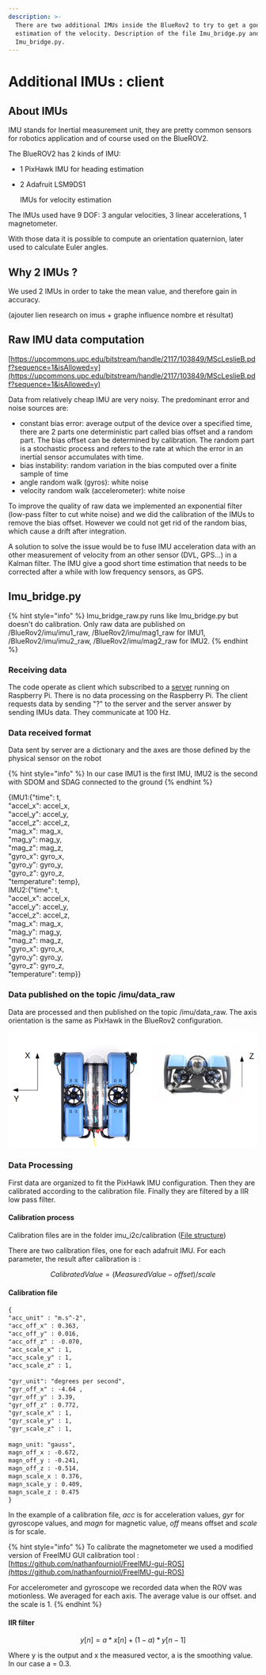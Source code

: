 ```yaml
---
description: >-
  There are two additional IMUs inside the BlueRov2 to try to get a good
  estimation of the velocity. Description of the file Imu_bridge.py and
  Imu_bridge.py.
---
```


# Additional IMUs : client

## About IMUs

IMU stands for Inertial measurement unit, they are pretty common sensors for robotics application and of course used on the BlueROV2.

The BlueROV2 has 2 kinds of IMU:

* 1 PixHawk IMU for heading estimation
* 2 Adafruit LSM9DS1

   IMUs  for velocity estimation

The IMUs used have 9 DOF: 3 angular velocities, 3 linear accelerations, 1 magnetometer.

With those data it is possible to compute an orientation quaternion,  later used to calculate Euler angles.

## Why 2 IMUs ?

We used 2 IMUs in order to take the mean value, and therefore gain in accuracy.

\(ajouter lien research on imus + graphe influence nombre et résultat\) 

## Raw IMU data computation

[https://upcommons.upc.edu/bitstream/handle/2117/103849/MScLeslieB.pdf?sequence=1&isAllowed=y](https://upcommons.upc.edu/bitstream/handle/2117/103849/MScLeslieB.pdf?sequence=1&isAllowed=y)

Data from relatively cheap IMU are very noisy. The predominant error and noise sources are: 

* constant bias error: average output of the device over a specified time, there are 2 parts one deterministic part called bias offset and a random part. The bias offset can be determined by calibration. The random part is a stochastic process and refers to the rate at which the error in an inertial sensor accumulates with time.
* bias instability: random variation in the bias computed over a finite sample of time
* angle random walk \(gyros\): white noise
* velocity random walk \(accelerometer\): white noise

To improve the quality of raw data we implemented an exponential filter \(low-pass filter to cut white noise\) and we did the calibration of the IMUs to remove the bias offset. However we could not get rid of the random bias, which cause a drift after integration.

A solution to solve the issue would be to fuse IMU acceleration data with an other measurement of velocity from an other sensor \(DVL, GPS...\) in a Kalman filter. The IMU give a good short time estimation that needs to be corrected after a while with low frequency sensors, as GPS.

## Imu\_bridge.py

{% hint style="info" %}
Imu\_bridge\_raw.py runs like Imu\_bridge.py but doesn't do calibration. Only raw data are published on /BlueRov2/imu/imu1\_raw,  /BlueRov2/imu/mag1\_raw for IMU1, /BlueRov2/imu/imu2\_raw, /BlueRov2/imu/mag2\_raw for IMU2.
{% endhint %}

### Receiving data

The code operate as client which subscribed to a [server](../companion-computer/additional-imus-server.md) running on Raspberry Pi. There is no data processing on the Raspberry Pi. The client requests data by sending "?" to the server and the server answer by sending IMUs data. They communicate at 100 Hz.  

### Data received format

Data sent by server are a dictionary  and the axes are those defined by the physical sensor on the robot 

{% hint style="info" %}
In our case IMU1 is the first IMU, IMU2 is the second with SDOM and SDAG connected to the ground
{% endhint %}

{IMU1:{"time": t,   
"accel\_x": accel\_x,   
"accel\_y": accel\_y,   
"accel\_z": accel\_z,   
"mag\_x": mag\_x,   
"mag\_y": mag\_y,   
"mag\_z": mag\_z,   
"gyro\_x": gyro\_x,   
"gyro\_y": gyro\_y,   
"gyro\_z": gyro\_z,   
"temperature": temp},  
IMU2:{"time": t,   
"accel\_x": accel\_x,   
"accel\_y": accel\_y,   
"accel\_z": accel\_z,   
"mag\_x": mag\_x,   
"mag\_y": mag\_y,   
"mag\_z": mag\_z,   
"gyro\_x": gyro\_x,   
"gyro\_y": gyro\_y,   
"gyro\_z": gyro\_z,   
"temperature": temp}}

### Data published on the topic /imu/data\_raw 

Data are processed and then published on the topic /imu/data\_raw. The axis orientation is the same as PixHawk in the BlueRov2 configuration.

![PixHawk and IMUs axis configuration](../.gitbook/assets/rovorientaion.png)

### Data Processing

First data are organized to fit the PixHawk IMU configuration. Then they are calibrated according to the calibration file. Finally they are filtered by a IIR low pass filter.

#### Calibration process

Calibration files are in the folder imu\_i2c/calibration \([File structure](ros-architecture-and-file-system.md#ros-package-structure)\)

There are two calibration files, one for each adafruit IMU. For each parameter, the result after calibration is :

$$
Calibrated Value = (Measured Value - offset)/scale
$$

#### Calibration file

```text
{
"acc_unit" : "m.s^-2", 
"acc_off_x" : 0.363, 
"acc_off_y" : 0.016,
"acc_off_z" : -0.070,
"acc_scale_x" : 1,
"acc_scale_y" : 1,
"acc_scale_z" : 1,

"gyr_unit": "degrees per second",
"gyr_off_x" : -4.64 , 
"gyr_off_y" : 3.39,
"gyr_off_z" : 0.772,
"gyr_scale_x" : 1,
"gyr_scale_y" : 1,  
"gyr_scale_z" : 1,

magn_unit: "gauss",
magn_off_x : -0.672,
magn_off_y : -0.241,
magn_off_z : -0.514,
magn_scale_x : 0.376,
magn_scale_y : 0.409,
magn_scale_z : 0.475
}
```

In the example of a calibration file, _acc_ is for acceleration values, _gyr_ for gyroscope values, and _magn_ for magnetic value, _off_  means offset and _scale_ is for scale.

{% hint style="info" %}
To calibrate the magnetometer we used a modified version of FreeIMU GUI calibration tool : [https://github.com/nathanfourniol/FreeIMU-gui-ROS](https://github.com/nathanfourniol/FreeIMU-gui-ROS)

For accelerometer and gyroscope we recorded data when the ROV was motionless. We averaged for each axis. The average value is our offset. and the scale is 1.
{% endhint %}

#### IIR filter

$$
y[n] = a*x[n] + (1-a)*y[n-1]
$$

Where y is the output and x the measured vector, a is the smoothing value. In our case a = 0.3.

## 



